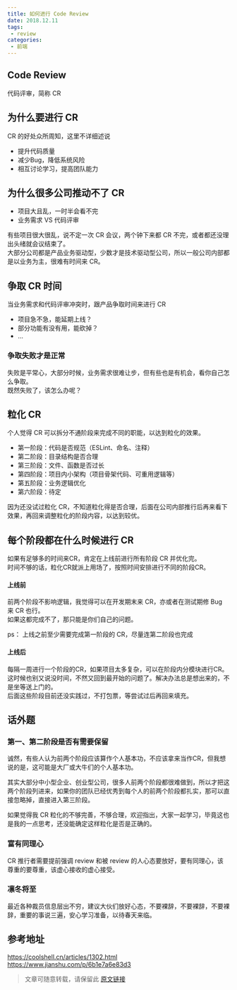 ```yaml
---
title: 如何进行 Code Review
date: 2018.12.11
tags:
 - review
categories:
 - 前端
---
```


## Code Review
代码评审，简称 CR

## 为什么要进行 CR
CR 的好处众所周知，这里不详细述说
+ 提升代码质量
+ 减少Bug，降低系统风险
+ 相互讨论学习，提高团队能力

## 为什么很多公司推动不了 CR
+ 项目大且乱，一时半会看不完
+ 业务需求 VS 代码评审


有些项目很大很乱，说不定一次 CR 会议，两个钟下来都 CR 不完，或者都还没理出头绪就会议结束了。  
大部分公司都是产品业务驱动型，少数才是技术驱动型公司，所以一般公司内部都是以业务为主，很难有时间来 CR。


## 争取 CR 时间
当业务需求和代码评审冲突时，跟产品争取时间来进行 CR
+ 项目急不急，能延期上线？
+ 部分功能有没有用，能砍掉？
+ ...

### 争取失败才是正常
失败是平常心，大部分时候，业务需求很难让步，但有些也是有机会，看你自己怎么争取。  
既然失败了，该怎么办呢？

## 粒化 CR
个人觉得 CR 可以拆分不通阶段来完成不同的职能，以达到粒化的效果。
+ 第一阶段：代码是否规范（ESLint、命名、注释）
+ 第二阶段：目录结构是否合理
+ 第三阶段：文件、函数是否过长
+ 第四阶段：项目内小架构（项目骨架代码、可重用逻辑等）
+ 第五阶段：业务逻辑优化
+ 第六阶段：待定

因为还没试过粒化 CR，不知道粒化得是否合理，后面在公司内部推行后再来看下效果，再回来调整粒化的阶段内容，以达到较优。

## 每个阶段都在什么时候进行 CR
如果有足够多的时间来CR，肯定在上线前进行所有阶段 CR 并优化完。  
时间不够的话，粒化CR就派上用场了，按照时间安排进行不同的阶段CR。

#### 上线前

前两个阶段不影响逻辑，我觉得可以在开发期末来 CR，亦或者在测试期修 Bug 来 CR 也行。   
如果这都完成不了，那只能是你们自己的问题。

ps： 上线之前至少需要完成第一阶段的 CR，尽量连第二阶段也完成

#### 上线后

每隔一周进行一个阶段的CR，如果项目太多复杂，可以在阶段内分模块进行CR。  
这时候也别又说没时间，不然又回到最开始的问题了。解决办法总是想出来的，不是坐等送上门的。  
后面这些阶段目前还没实践过，不打包票，等尝试过后再回来填充。

## 话外题

### 第一、第二阶段是否有需要保留
诚然，有些人认为前两个阶段应该算作个人基本功，不应该拿来当作CR，但我想说的是，这可能是大厂或大牛们的个人基本功。

其实大部分中小型企业、创业型公司，很多人前两个阶段都很难做到，所以才把这两个阶段列进来，如果你的团队已经优秀到每个人的前两个阶段都扎实，那可以直接忽略掉，直接进入第三阶段。

如果觉得我 CR 粒化的不够完善，不够合理，欢迎指出，大家一起学习，毕竟这也是我的一点思考，还没能确定这样粒化是否是正确的。

### 富有同理心
CR 推行者需要提前强调 review 和被 review 的人心态要放好，要有同理心，该尊重的要尊重，该虚心接收的虚心接受。

### 凛冬将至

最近各种裁员信息层出不穷，建议大伙们放好心态，不要裸辞，不要裸辞，不要裸辞，重要的事说三遍，安心学习准备，以待春天来临。

## 参考地址
https://coolshell.cn/articles/1302.html   
https://www.jianshu.com/p/6b1e7a6e83d3

> 文章可随意转载，请保留此 [原文链接](https://www.unclay.com/2018/12/11/code-review/)
